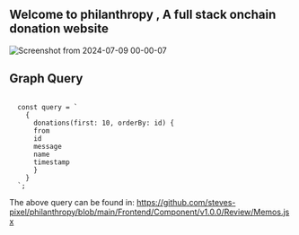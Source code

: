 ##  Welcome to philanthropy , A full stack onchain donation website 


![Screenshot from 2024-07-09 00-00-07](https://github.com/steves-pixel/philanthropy/assets/174949524/6a2985ad-2285-4a85-816e-4b68b9b78cda)


## Graph Query 

```

  const query = `
    {
      donations(first: 10, orderBy: id) {
      from
      id
      message
      name
      timestamp
      }
    }
  `;

```


The above query can be found in: https://github.com/steves-pixel/philanthropy/blob/main/Frontend/Component/v1.0.0/Review/Memos.jsx
